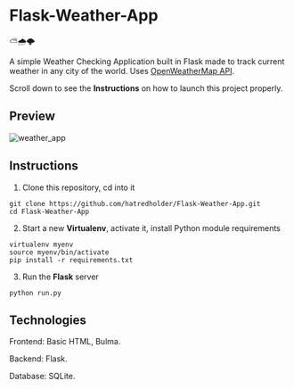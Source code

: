 # Flask-Weather-App

:partly_sunny::cloud_with_rain::cloud_with_lightning:

A simple Weather Checking Application built in Flask made to track current weather in any city of the world. Uses [OpenWeatherMap API](https://openweathermap.org/). 

Scroll down to see the **Instructions** on how to launch this project properly. 

## Preview 

![weather_app](https://user-images.githubusercontent.com/86254474/187250514-5921f045-3bc3-43ee-9fd6-11a0efd639c5.png)

## Instructions

1. Clone this repository, cd into it

```
git clone https://github.com/hatredholder/Flask-Weather-App.git
cd Flask-Weather-App
```    

2. Start a new **Virtualenv**, activate it, install Python module requirements

```
virtualenv myenv
source myenv/bin/activate
pip install -r requirements.txt
```  
3. Run the **Flask** server

```
python run.py
```  

## Technologies

Frontend: Basic HTML, Bulma.

Backend: Flask.

Database: SQLite.

